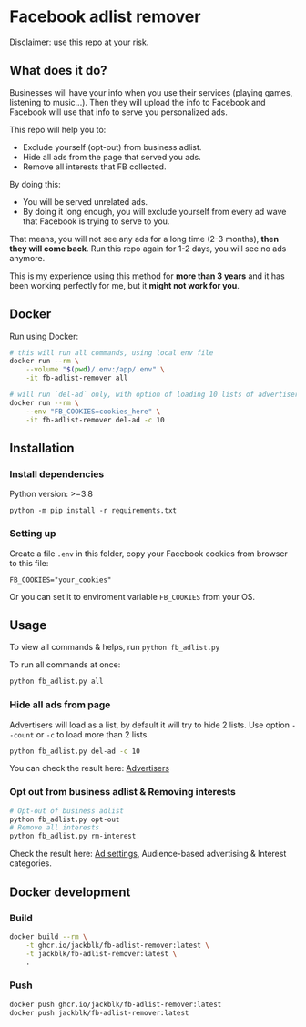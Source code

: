 # Facebook adlist remover

Disclaimer: use this repo at your risk.
## What does it do?

Businesses will have your info when you use their services (playing games, listening to music...). Then they will upload the info to Facebook and Facebook will use that info to serve you personalized ads.

This repo will help you to:
* Exclude yourself (opt-out) from business adlist.
* Hide all ads from the page that served you ads.
* Remove all interests that FB collected.

By doing this:
* You will be served unrelated ads.
* By doing it long enough, you will exclude yourself from every ad wave that Facebook is trying to serve to you.

That means, you will not see any ads for a long time (2-3 months), **then they will come back**. Run this repo again for 1-2 days, you will see no ads anymore.

This is my experience using this method for **more than 3 years** and it has been working perfectly for me, but it **might not work for you**.

## Docker

Run using Docker:
```bash
# this will run all commands, using local env file
docker run --rm \
    --volume "$(pwd)/.env:/app/.env" \
    -it fb-adlist-remover all

# will run `del-ad` only, with option of loading 10 lists of advertisers, using env from CLI
docker run --rm \
    --env "FB_COOKIES=cookies_here" \
    -it fb-adlist-remover del-ad -c 10
```

## Installation
### Install dependencies

Python version: >=3.8

`python -m pip install -r requirements.txt`

### Setting up
Create a file `.env` in this folder, copy your Facebook cookies from browser to this file:
```
FB_COOKIES="your_cookies"
```
Or you can set it to enviroment variable `FB_COOKIES` from your OS.

## Usage

To view all commands & helps, run `python fb_adlist.py`

To run all commands at once:
```bash
python fb_adlist.py all
```

### Hide all ads from page

Advertisers will load as a list, by default it will try to hide 2 lists.
Use option `--count` or `-c` to load more than 2 lists.
```bash
python fb_adlist.py del-ad -c 10
```

You can check the result here: [Advertisers](https://www.facebook.com/adpreferences/advertisers)
### Opt out from business adlist & Removing interests
```bash
# Opt-out of business adlist
python fb_adlist.py opt-out
# Remove all interests
python fb_adlist.py rm-interest
```

Check the result here: [Ad settings](https://www.facebook.com/adpreferences/ad_settings), Audience-based advertising & Interest categories.

## Docker development

### Build

```bash
docker build --rm \
    -t ghcr.io/jackblk/fb-adlist-remover:latest \
    -t jackblk/fb-adlist-remover:latest \
    .
```

### Push

```bash
docker push ghcr.io/jackblk/fb-adlist-remover:latest
docker push jackblk/fb-adlist-remover:latest
```
